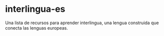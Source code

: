 # interlingua-es
Una lista de recursos para aprender interlingua, una lengua construida que conecta las lenguas europeas.
